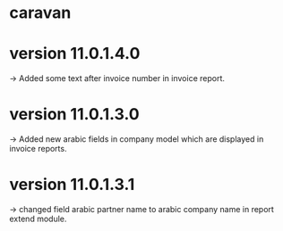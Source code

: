 # caravan
version 11.0.1.4.0
==================
-> Added some text after invoice number in invoice report.

version 11.0.1.3.0
==================
-> Added new arabic fields in company model which are displayed in invoice reports.

version 11.0.1.3.1
==================
-> changed field arabic partner name to arabic company name in report extend module.